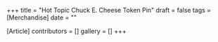 +++
title = "Hot Topic Chuck E. Cheese Token Pin"
draft = false
tags = [Merchandise]
date = ""

[Article]
contributors = []
gallery = []
+++